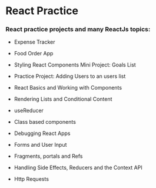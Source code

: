 # React Practice
### React practice projects and many ReactJs topics:
- Expense Tracker
- Food Order App
- Styling React Components Mini Project: Goals List
- Practice Project: Adding Users to an users list

- React Basics and Working with Components
- Rendering Lists and Conditional Content
- useReducer
- Class based components
- Debugging React Apps
- Forms and User Input
- Fragments, portals and Refs
- Handling Side Effects, Reducers and the Context API
- Http Requests


